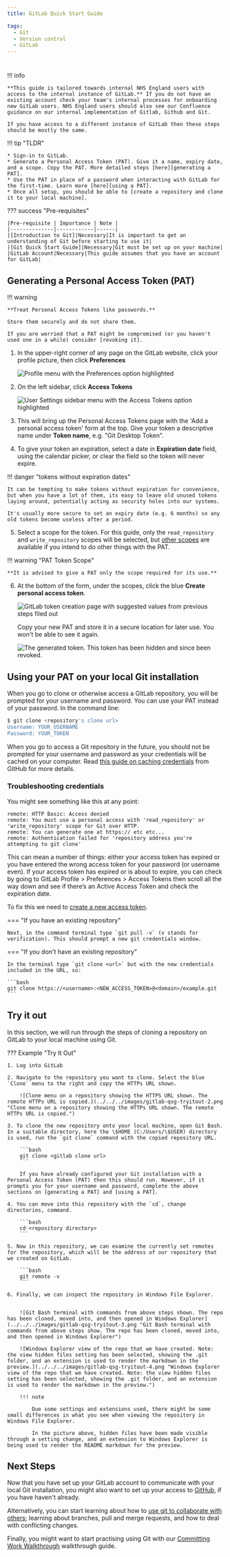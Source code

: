 ```yaml
---
title: GitLab Quick Start Guide

tags: 
  - Git
  - Version control
  - GitLab
---
```


#

!!! info

    **This guide is tailored towards internal NHS England users with access to the internal instance of GitLab.** If you do not have an existing account check your team's internal processes for onboarding new GitLab users. NHS England users should also see our Confluence guidance on our internal implementation of Gitlab, Github and Git.

    If you have access to a different instance of GitLab then these steps should be mostly the same.

!!! tip "TLDR"

    * Sign-in to GitLab.
    * Generate a Personal Access Token (PAT). Give it a name, expiry date, and a scope. Copy the PAT. More detailed steps [here][generating a PAT].
    * Use the PAT in place of a password when interacting with GitLab for the first-time. Learn more [here][using a PAT].
    * Once all setup, you should be able to [create a repository and clone it to your local machine].

??? success "Pre-requisites"

    |Pre-requisite | Importance | Note |
    |--------------|------------|------|
    |[Introduction to Git]|Necessary|It is important to get an understanding of Git before starting to use it|
    |[Git Quick Start Guide]|Necessary|Git must be set up on your machine|
    |GitLab Account|Necessary|This guide assumes that you have an account for GitLab|

## Generating a Personal Access Token (PAT)

!!! warning

    **Treat Personal Access Tokens like passwords.**

    Store them securely and do not share them.

    If you are worried that a PAT might be compromised (or you haven't used one in a while) consider [revoking it].

1. In the upper-right corner of any page on the GitLab website, click your profile picture, then click **Preferences**

   ![Profile menu with the Preferences option highlighted](../../../images/gitlab-qsg-pat-1.png "alt_text")

2. On the left sidebar, click **Access Tokens**

   ![User Settings sidebar menu with the Access Tokens option highlighted](../../../images/gitlab-qsg-pat-2.png "alt_text")

3. This will bring up the Personal Access Tokens page with the 'Add a personal access token' form at the top. Give your token a descriptive name under **Token name**, e.g. "Git Desktop Token".

4. To give your token an expiration, select a date in **Expiration date** field, using the calendar picker, or clear the field so the token will never expire.

!!! danger "tokens without expiration dates"

    It can be tempting to make tokens without expiration for convenience, but when you have a lot of them, its easy to leave old unused tokens laying around, potentially acting as security holes into our systems.

    It's usually more secure to set an expiry date (e.g. 6 months) so any old tokens become useless after a period.

5. Select a scope for the token. For this guide, only the `read_repository` and `write_repository` scopes will be selected, but [other scopes] are available if you intend to do other things with the PAT.

!!! warning "PAT Token Scope"

    **It is advised to give a PAT only the scope required for its use.**

6. At the bottom of the form, under the scopes, click the blue **Create personal access token**.

   ![GitLab token creation page with suggested values from previous steps filed out](../../../images/gitlab-qsg-pat-3.png "GitLab token creation page with suggested values from previous steps filed out")

   Copy your new PAT and store it in a secure location for later use. You won't be able to see it again.

   ![The generated token. This token has been hidden and since been revoked.](../../../images/gitlab-qsg-pat-4.png "The generated token. This token has been hidden and since been revoked.")

## Using your PAT on your local Git installation

When you go to clone or otherwise access a GitLab repository, you will be prompted for your username and password. You can use your PAT instead of your password. In the command line:

```bash
$ git clone <repository's clone url>
Username: YOUR_USERNAME
Password: YOUR_TOKEN
```

When you go to access a Git repository in the future, you should not be prompted for your username and password as your credentials will be cached on your computer. Read [this guide on caching credentials] from GitHub for more details.

### Troubleshooting credentials

You might see something like this at any point:

```text
remote: HTTP Basic: Access denied
remote: You must use a personal access with 'read_repository' or 'write_repository' scope for Git over HTTP.
remote: You can generate one at https:// etc etc...
remote: Authentication failed for 'repository address you're attempting to git clone'
```

This can mean a number of things: either your access token has expired or you have entered the wrong access token for your password (or username even). If your access token has expired or is about to expire, you can check by going to GitLab Profile > Preferences > Access Tokens then scroll all the way down and see if there’s an Active Access Token and check the expiration date.

To fix this we need to [create a new access token][generating a PAT].

=== "If you have an existing repository"

    Next, in the command terminal type `git pull -v` (v stands for verification). This should prompt a new git credentials window.

=== "If you don't have an existing repository"

    In the terminal type `git clone <url>` but with the new credentials included in the URL, so:

    ```bash
    git clone https://<username>:<NEW_ACCESS_TOKEN>@<domain>/example.git
    ```

## Try it out

In this section, we will run through the steps of cloning a repository on GitLab to your local machine using Git.

??? Example "Try It Out"

    1. Log into GitLab

    2. Navigate to the repository you want to clone. Select the blue `Clone` menu to the right and copy the HTTPs URL shown.

        ![Clone menu on a repository showing the HTTPS URL shown. The remote HTTPs URL is copied.](../../../images/gitlab-qsg-tryitout-2.png "Clone menu on a repository showing the HTTPs URL shown. The remote HTTPs URL is copied.")

    3. To clone the new repository onto your local machine, open Git Bash. In a suitable directory, here the \$HOME (C:/Users/\$USER) directory is used, run the `git clone` command with the copied repository URL.

        ```bash
        git clone <gitlab clone url>
        ```

        If you have already configured your Git installation with a Personal Access Token (PAT) then this should run. However, if it prompts you for your username and password, complete the above sections on [generating a PAT] and [using a PAT].

    4. You can move into this repository with the `cd`, change directories, command.

        ```bash
        cd <repository directory>
        ```

    5. Now in this repository, we can examine the currently set remotes for the repository, which will be the address of our repository that we created on GitLab.

        ```bash
        git remote -v
        ```

    6. Finally, we can inspect the repository in Windows File Explorer.


        ![Git Bash terminal with commands from above steps shown. The repo has been cloned, moved into, and then opened in Windows Explorer](../../../images/gitlab-qsg-tryitout-3.png "Git Bash terminal with commands from above steps show. The repo has been cloned, moved into, and then opened in Windows Explorer")

        ![Windows Explorer view of the repo that we have created. Note: the view hidden files setting has been selected, showing the .git folder, and an extension is used to render the markdown in the preview.](../../../images/gitlab-qsg-tryitout-4.png "Windows Explorer view of the repo that we have created. Note: the view hidden files setting has been selected, showing the .git folder, and an extension is used to render the markdown in the preview.")

        !!! note

            Due some settings and extensions used, there might be some small differences in what you see when viewing the repository in Windows File Explorer.

            In the picture above, hidden files have been made visible through a setting change, and an extension to Windows Explorer is being used to render the README markdown for the preview.

## Next Steps

Now that you have set up your GitLab account to communicate with your local Git installation, you might also want to set up your access to [GitHub], if you have haven't already.

Alternatively, you can start learning about how to [use git to collaborate with others]; learning about branches, pull and merge requests, and how to deal with conflicting changes.

Finally, you might want to start practising using Git with our [Committing Work Walkthrough] walkthrough guide.

[generating a PAT]: #generating-a-personal-access-token-pat
[using a PAT]: #using-your-pat-on-your-local-git-installation
[create a repository and clone it to your local machine]: #try-it-out
[Introduction to Git]: ../introduction-to-git.md
[Git Quick Start Guide]: ./git_quick_start_guide.md
[revoking it]: https://docs.gitlab.com/ee/user/profile/personal_access_tokens.html#revoke-a-personal-access-token
[other scopes]: https://docs.gitlab.com/ee/user/profile/personal_access_tokens.html#personal-access-token-scopes
[this guide on caching credentials]: https://docs.github.com/en/get-started/getting-started-with-git/caching-your-github-credentials-in-git
[GitHub]: github_quick_start_guide.md
[use git to collaborate with others]: ../using-git-collaboratively.md
[Committing Work Walkthrough]: ../git_walkthroughs/committing_work_walkthrough.md
[RAP Community of Practice GitLab]: https://github.com/NHSDigital/rap-community-of-practice/issues
